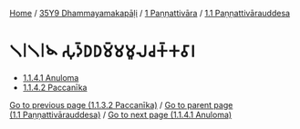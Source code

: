 
[Home](/) / [35Y9 Dhammayamakapāḷi](../...md) / [1 Paṇṇattivāra](...md) / [1.1 Paṇṇattivārauddesa](../35Y9/1/1.1.md)

# 𑁧𑁇𑁧𑁇𑁪 𑀲𑀼𑀤𑁆𑀥𑀥𑀫𑁆𑀫𑀫𑀽𑀮𑀘𑀓𑁆𑀓𑀯𑀸𑀭

* [1.1.4.1 Anuloma](1.1.4/1.1.4.1.md)
* [1.1.4.2 Paccanīka](1.1.4/1.1.4.2.md)

[Go to previous page (1.1.3.2 Paccanīka)](1.1.3/1.1.3.2.md) / [Go to parent page (1.1 Paṇṇattivārauddesa)](../35Y9/1/1.1.md) / [Go to next page (1.1.4.1 Anuloma)](1.1.4/1.1.4.1.md)


